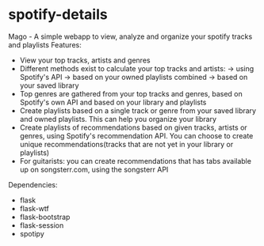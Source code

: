 # spotify-details

Mago - A simple webapp to view, analyze and organize your spotify tracks and playlists
Features:
  - View your top tracks, artists and genres
  - Different methods exist to calculate your top tracks and artists:
    -> using Spotify's API
    -> based on your owned playlists combined
    -> based on your saved library
  - Top genres are gathered from your top tracks and genres, based on Spotify's own API and based on
    your library and playlists
  - Create playlists based on a single track or genre from your saved library and owned playlists. This can
    help you organize your library
  - Create playlists of recommendations based on given tracks, artists or genres, using Spotify's recommendation API. 
    You can choose to create unique recommendations(tracks that are not yet in your library or playlists)
  - For guitarists: you can create recommendations that has tabs available up on songsterr.com, using the songsterr API
  
Dependencies:
- flask
- flask-wtf
- flask-bootstrap
- flask-session
- spotipy


